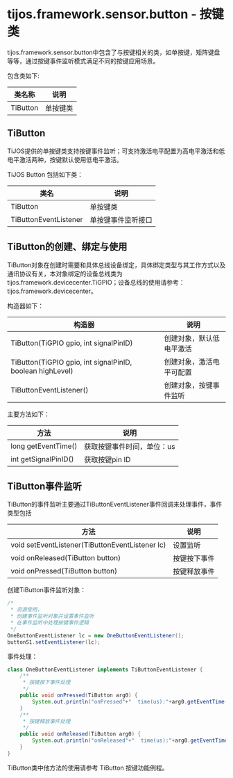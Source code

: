 # tijos.framework.sensor.button - 按键类

tijos.framework.sensor.button中包含了与按键相关的类，如单按键，矩阵键盘等等，通过按键事件监听模式满足不同的按键应用场景。

包含类如下:

| 类名称      | 说明   |
| -------- | ---- |
| TiButton | 单按键类 |



## TiButton

TiJOS提供的单按键类支持按键事件监听；可支持激活电平配置为高电平激活和低电平激活两种，按键默认使用低电平激活。

TiJOS Button 包括如下类：

| 类名                    | 说明        |
| --------------------- | --------- |
| TiButton              | 单按键类      |
| TiButtonEventListener | 单按键事件监听接口 |



## TiButton的创建、绑定与使用

TiButton对象在创建时需要和具体总线设备绑定，具体绑定类型与其工作方式以及通讯协议有关，本对象绑定的设备总线类为 tijos.framework.devicecenter.TiGPIO；设备总线的使用请参考：tijos.framework.devicecenter。

构造器如下：

| 构造器                                      | 说明           |
| ---------------------------------------- | ------------ |
| TiButton(TiGPIO gpio, int signalPinID)   | 创建对象，默认低电平激活 |
| TiButton(TiGPIO gpio, int signalPinID, boolean highLevel) | 创建对象，激活电平可配置 |
| TiButtonEventListener()                  | 创建对象，按键事件监听  |

主要方法如下：

| 方法                   | 说明             |
| -------------------- | -------------- |
| long getEventTime()  | 获取按键事件时间，单位：us |
| int getSignalPinID() | 获取按键pin ID     |


## TiButton事件监听

TiButton的事件监听主要通过TiButtonEventListener事件回调来处理事件，事件类型包括

| 方法                                       | 说明     |
| ---------------------------------------- | ------ |
| void setEventListener(TiButtonEventListener lc) | 设置监听   |
| void onReleased(TiButton button)         | 按键按下事件 |
| void onPressed(TiButton button)          | 按键释放事件 |

创建TiButton事件监听对象：

```java
/*
 * 资源使用，
 * 创建事件监听对象并设置事件监听
 * 在事件监听中处理按键事件逻辑
 */			
OneButtonEventListener lc = new OneButtonEventListener();
buttonS1.setEventListener(lc);
```

事件处理：

```java
class OneButtonEventListener implements TiButtonEventListener {
	/**
	 * 按键按下事件处理
	 */
	public void onPressed(TiButton arg0) {
		System.out.println("onPressed"+"  time(us):"+arg0.getEventTime()+"  ButtonPinID:"+arg0.getPinID());		
	}
	/**
	 * 按键释放事件处理
	 */
	public void onReleased(TiButton arg0) {
		System.out.println("onReleased"+"  time(us):"+arg0.getEventTime()+"  ButtonPinID:"+arg0.getPinID());		
	}	
}
```

TiButton类中他方法的使用请参考 TiButton 按键功能例程。